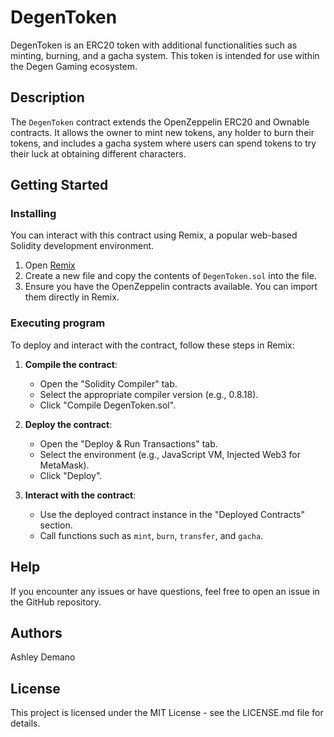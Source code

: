 # DegenToken

DegenToken is an ERC20 token with additional functionalities such as minting, burning, and a gacha system. This token is intended for use within the Degen Gaming ecosystem.

## Description

The `DegenToken` contract extends the OpenZeppelin ERC20 and Ownable contracts. It allows the owner to mint new tokens, any holder to burn their tokens, and includes a gacha system where users can spend tokens to try their luck at obtaining different characters.

## Getting Started

### Installing

You can interact with this contract using Remix, a popular web-based Solidity development environment.

1. Open [Remix](https://remix.ethereum.org/)
2. Create a new file and copy the contents of `DegenToken.sol` into the file.
3. Ensure you have the OpenZeppelin contracts available. You can import them directly in Remix.

### Executing program

To deploy and interact with the contract, follow these steps in Remix:

1. **Compile the contract**:
    - Open the "Solidity Compiler" tab.
    - Select the appropriate compiler version (e.g., 0.8.18).
    - Click "Compile DegenToken.sol".

2. **Deploy the contract**:
    - Open the "Deploy & Run Transactions" tab.
    - Select the environment (e.g., JavaScript VM, Injected Web3 for MetaMask).
    - Click "Deploy".

3. **Interact with the contract**:
    - Use the deployed contract instance in the "Deployed Contracts" section.
    - Call functions such as `mint`, `burn`, `transfer`, and `gacha`.

## Help

If you encounter any issues or have questions, feel free to open an issue in the GitHub repository.

## Authors

Ashley Demano

## License

This project is licensed under the MIT License - see the LICENSE.md file for details.
